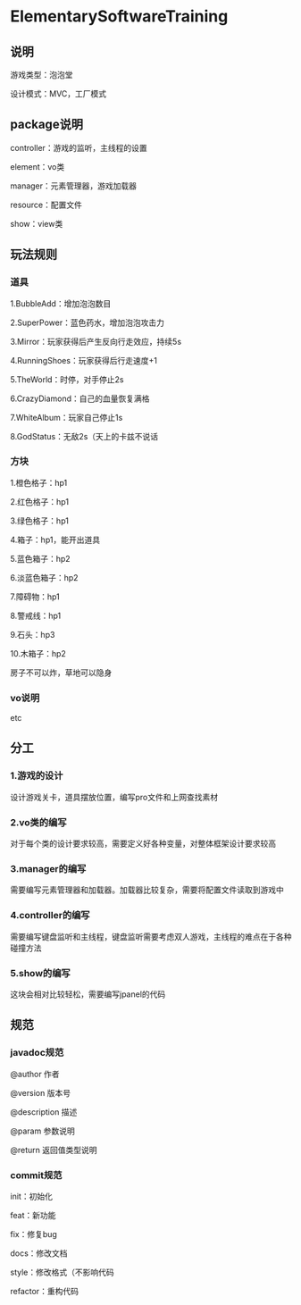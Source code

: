 # ElementarySoftwareTraining
## 说明
游戏类型：泡泡堂

设计模式：MVC，工厂模式

## package说明

controller：游戏的监听，主线程的设置

element：vo类

manager：元素管理器，游戏加载器

resource：配置文件

show：view类

## 玩法规则
### 道具
1.BubbleAdd：增加泡泡数目

2.SuperPower：蓝色药水，增加泡泡攻击力

3.Mirror：玩家获得后产生反向行走效应，持续5s

4.RunningShoes：玩家获得后行走速度+1

5.TheWorld：时停，对手停止2s

6.CrazyDiamond：自己的血量恢复满格

7.WhiteAlbum：玩家自己停止1s

8.GodStatus：无敌2s（天上的卡兹不说话

### 方块
1.橙色格子：hp1

2.红色格子：hp1

3.绿色格子：hp1

4.箱子：hp1，能开出道具

5.蓝色箱子：hp2

6.淡蓝色箱子：hp2

7.障碍物：hp1

8.警戒线：hp1

9.石头：hp3

10.木箱子：hp2

房子不可以炸，草地可以隐身

### vo说明
etc

## 分工
### 1.游戏的设计

设计游戏关卡，道具摆放位置，编写pro文件和上网查找素材

### 2.vo类的编写

对于每个类的设计要求较高，需要定义好各种变量，对整体框架设计要求较高

### 3.manager的编写

需要编写元素管理器和加载器。加载器比较复杂，需要将配置文件读取到游戏中

### 4.controller的编写

需要编写键盘监听和主线程，键盘监听需要考虑双人游戏，主线程的难点在于各种碰撞方法

### 5.show的编写

这块会相对比较轻松，需要编写jpanel的代码

## 规范
### javadoc规范
@author 作者

@version 版本号

@description 描述

@param 参数说明

@return 返回值类型说明

### commit规范
init：初始化

feat：新功能

fix：修复bug

docs：修改文档

style：修改格式（不影响代码

refactor：重构代码
